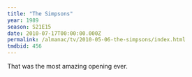 ```yaml
---
title: "The Simpsons"
year: 1989
season: S21E15
date: 2010-07-17T00:00:00.000Z
permalink: /almanac/tv/2010-05-06-the-simpsons/index.html
tmdbid: 456
---
```


That was the most amazing opening ever.